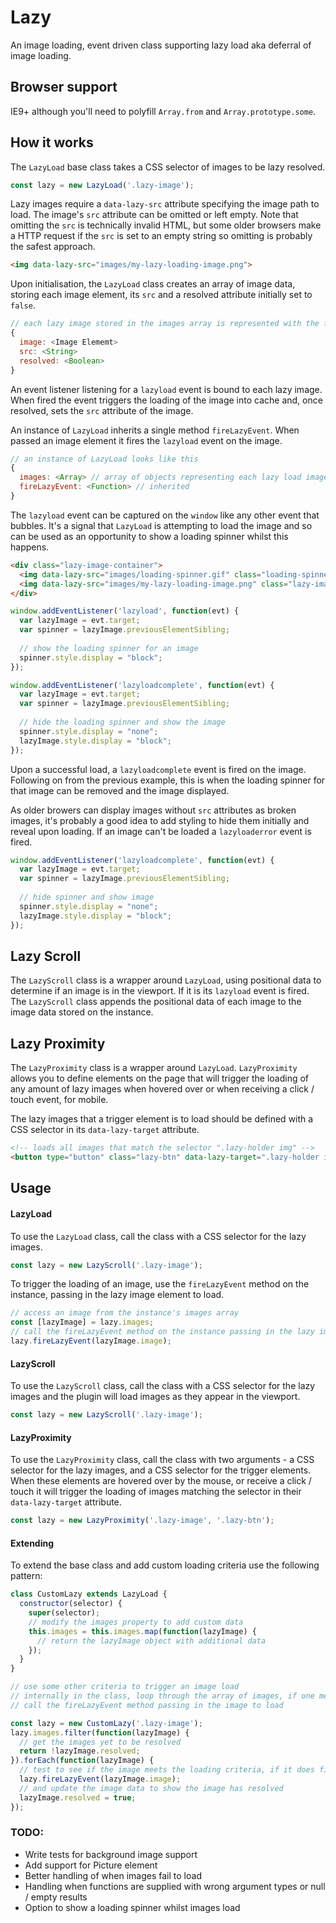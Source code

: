 # Lazy

An image loading, event driven class supporting lazy load aka deferral of image loading. 

## Browser support

IE9+ although you'll need to polyfill `Array.from` and `Array.prototype.some`.

## How it works

The `LazyLoad` base class takes a CSS selector of images to be lazy resolved. 

```javascript
const lazy = new LazyLoad('.lazy-image');
```

Lazy images require a `data-lazy-src` attribute specifying the image path to load. The image's `src` attribute can be omitted or left empty. Note that omitting the `src` is technically invalid HTML, but some older browsers make a HTTP request if the `src` is set to an empty string so omitting is probably the safest approach.

```html
<img data-lazy-src="images/my-lazy-loading-image.png">
```

Upon initialisation, the `LazyLoad` class creates an array of image data, storing each image element, its `src` and a resolved attribute initially set to `false`.

```javascript
// each lazy image stored in the images array is represented with the following data structure
{
  image: <Image Elememt>
  src: <String>
  resolved: <Boolean>
}
```

An event listener listening for a `lazyload` event is bound to each lazy image. When fired the event triggers the loading of the image into cache and, once resolved, sets the `src` attribute of the image.

An instance of `LazyLoad` inherits a single method `fireLazyEvent`. When passed an image element it fires the `lazyload` event on the image.

```javascript
// an instance of LazyLoad looks like this
{
  images: <Array> // array of objects representing each lazy load image (see above for data structure)
  fireLazyEvent: <Function> // inherited
}
```

The `lazyload` event can be captured on the `window` like any other event that bubbles. It's a signal that `LazyLoad` is attempting to load the image and so can be used as an opportunity to show a loading spinner whilst this happens. 

```html
<div class="lazy-image-container">
  <img data-lazy-src="images/loading-spinner.gif" class="loading-spinner">
  <img data-lazy-src="images/my-lazy-loading-image.png" class="lazy-image">
</div>
```
```javascript
window.addEventListener('lazyload', function(evt) {
  var lazyImage = evt.target;
  var spinner = lazyImage.previousElementSibling;
  
  // show the loading spinner for an image
  spinner.style.display = "block";
});

window.addEventListener('lazyloadcomplete', function(evt) {
  var lazyImage = evt.target;
  var spinner = lazyImage.previousElementSibling;
  
  // hide the loading spinner and show the image
  spinner.style.display = "none";
  lazyImage.style.display = "block";
});
```

Upon a successful load, a `lazyloadcomplete` event is fired on the image. Following on from the previous example, this is when the loading spinner for that image can be removed and the image displayed. 

As older browers can display images without `src` attributes as broken images, it's probably a good idea to add styling to hide them initially and reveal upon loading. If an image can't be loaded a `lazyloaderror` event is fired.

```javascript
window.addEventListener('lazyloadcomplete', function(evt) {
  var lazyImage = evt.target;
  var spinner = lazyImage.previousElementSibling;
  
  // hide spinner and show image
  spinner.style.display = "none";
  lazyImage.style.display = "block";
});
```

## Lazy Scroll

The `LazyScroll` class is a wrapper around `LazyLoad`, using positional data to determine if an image is in the viewport. If it is its `lazyload` event is fired. The `LazyScroll` class appends the positional data of each image to the image data stored on the instance.

## Lazy Proximity

The `LazyProximity` class is a wrapper around `LazyLoad`. `LazyProximity` allows you to define elements on the page that will trigger the loading of any amount of lazy images when hovered over or when receiving a click / touch event, for mobile. 

The lazy images that a trigger element is to load should be defined with a CSS selector in its `data-lazy-target` attribute.

```html
<!-- loads all images that match the selector ".lazy-holder img" -->
<button type="button" class="lazy-btn" data-lazy-target=".lazy-holder img">Click me!</button>
```

## Usage

#### LazyLoad

To use the `LazyLoad` class, call the class with a CSS selector for the lazy images.

```javascript
const lazy = new LazyScroll('.lazy-image');
```
To trigger the loading of an image, use the `fireLazyEvent` method on the instance, passing in the lazy image element to load.

```javascript
// access an image from the instance's images array
const [lazyImage] = lazy.images;
// call the fireLazyEvent method on the instance passing in the lazy image element
lazy.fireLazyEvent(lazyImage.image);
```

#### LazyScroll

To use the `LazyScroll` class, call the class with a CSS selector for the lazy images and the plugin will load images as they appear in the viewport.

```javascript
const lazy = new LazyScroll('.lazy-image');
```

#### LazyProximity

To use the `LazyProximity` class, call the class with two arguments - a CSS selector for the lazy images, and a CSS selector for the trigger elements. When these elements are hovered over by the mouse, or receive a click / touch it will trigger the loading of images matching the selector in their `data-lazy-target` attribute.

```javascript
const lazy = new LazyProximity('.lazy-image', '.lazy-btn');
```

#### Extending

To extend the base class and add custom loading criteria use the following pattern:

```javascript
class CustomLazy extends LazyLoad {
  constructor(selector) {
    super(selector);
    // modify the images property to add custom data 
    this.images = this.images.map(function(lazyImage) {
      // return the lazyImage object with additional data
    });
  }
}

// use some other criteria to trigger an image load
// internally in the class, loop through the array of images, if one meets the criteria to load
// call the fireLazyEvent method passing in the image to load

const lazy = new CustomLazy('.lazy-image');
lazy.images.filter(function(lazyImage) {
  // get the images yet to be resolved
  return !lazyImage.resolved;
}).forEach(function(lazyImage) {
  // test to see if the image meets the loading criteria, if it does fire the event
  lazy.fireLazyEvent(lazyImage.image);
  // and update the image data to show the image has resolved
  lazyImage.resolved = true;
});
```

### TODO:
* Write tests for background image support
* Add support for Picture element
* Better handling of when images fail to load
* Handling when functions are supplied with wrong argument types or null / empty results
* Option to show a loading spinner whilst images load
